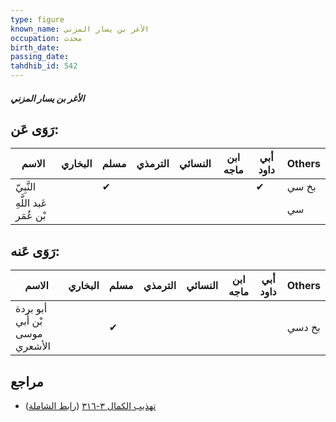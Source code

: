 ```yaml
---
type: figure
known_name: الأغر بن يسار المزني
occupation: محدث
birth_date:
passing_date:
tahdhib_id: 542
---
```

##### الأغر بن يسار المزني

## رَوَى عَن:
| الاسم                  | البخاري | مسلم | الترمذي | النسائي | ابن ماجه | أبي داود | Others |
| ---------------------- | ------- | ---- | ------- | ------- | -------- | -------- | ------ |
| النَّبِيّ              |         | ✔    |         |         |          | ✔        | بخ سي  |
| عَبد اللَّهِ بْن عُمَر |         |      |         |         |          |          | سي     |
## رَوَى عَنه:
| الاسم                          | البخاري | مسلم | الترمذي | النسائي | ابن ماجه | أبي داود | Others |
| ------------------------------ | ------- | ---- | ------- | ------- | -------- | -------- | ------ |
| أبو بردة بْن أَبي موسى الأشعري |         | ✔    |         |         |          |          | بخ دسي |
## مراجع
- [تهذيب الكمال ٣-٣١٦](obsidian://open?vault=Tahdhib-al-Kamal&file=Figures/٥٤٢-الأغر%20بن%20يسار%20المزني) ([رابط الشاملة](https://shamela.ws/book/3722/1330))